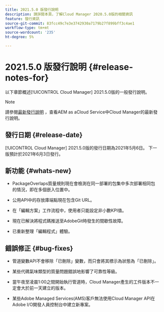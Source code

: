 ```yaml
---
title: 2021.5.0 版發行說明
description: 請詳閱本頁，了解Cloud Manager 2020.5.0版的相關資訊
feature: 發行資訊
source-git-commit: 83fcc49c7e3e3742930a7179b27f899bff3c4ae1
workflow-type: tm+mt
source-wordcount: '235'
ht-degree: 5%

---
```


# 2021.5.0 版發行說明 {#release-notes-for}

以下章節概述[!UICONTROL Cloud Manager] 2021.5.0版的一般發行說明。

>[!NOTE]
>請參閱[最新發行說明](https://experienceleague.adobe.com/docs/experience-manager-cloud-service/onboarding/getting-access/release-notes-cloud-manager/release-notes-cm-current.html?lang=en#getting-access) ，查看AEM as aCloud Service中Cloud Manager的最新發行說明。

## 發行日期 {#release-date}

[!UICONTROL Cloud Manager] 2021.5.0版的發行日期為2021年5月6日。
下一版預計於2021年6月3日發行。

## 新功能 {#whats-new}

* PackageOverlaps質量規則現在會檢測在同一部署的包集中多次部署相同包的情況，即在多個嵌入位置中。

* 公用API中的存放庫端點現在包含Git URL。

* 在「編輯方案」工作流程中，使用者只能設定非小數KPI值。

* 現在已解決將程式碼推送至AdobeGit時發生的間歇性故障。

* 已重新整理「編輯程式」體驗。

## 錯誤修正 {#bug-fixes}

* 管道變數API不會移除「已刪除」變數，而只會將其標示為狀態為「已刪除」。

* 某些代碼氣味類型的質量問題錯誤地影響了可靠性等級。

* 當午夜至凌晨1:00之間開始執行管道時，Cloud Manager產生的工件版本不一定會大於前一天建立的版本。

* 某些Adobe Managed Services(AMS)客戶無法使用Cloud Manager API在Adobe I/O開發人員控制台中建立新專案。
